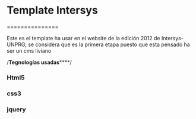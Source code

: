 <h1>Template Intersys </h1>
===============

Este es el template ha usar en el website de la edición 2012 de Intersys-UNPRG,
se considera que es la primera etapa puesto que esta pensado ha ser un cms liviano 

/************************************Tegnologías usadas****************************************/
<h3>Html5</h3>
<h3>css3</h3>
<h3>jquery</h3>
